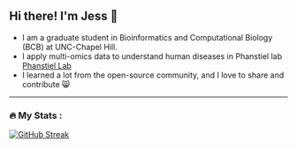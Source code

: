 ## Hi there! I'm Jess 👋

  * I am a graduate student in Bioinformatics and Computational Biology (BCB) at UNC-Chapel Hill.
  * I apply multi-omics data to understand human diseases in Phanstiel lab [Phanstiel Lab](http://phanstiel-lab.med.unc.edu/)
  * I learned a lot from the open-source community, and I love to share and contribute 😸
---
### :fire: My Stats :
[![GitHub Streak](http://github-readme-streak-stats.herokuapp.com?user=seyoun209&theme=dark&background=000000)](https://git.io/streak-stats)
